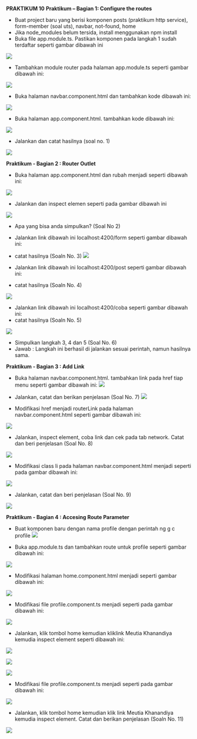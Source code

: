 **PRAKTIKUM 10**
**Praktikum – Bagian 1: Configure the routes**

* Buat project baru yang berisi komponen posts (praktikum http service), form-member (soal uts), navbar, not-found, home
* Jika node_modules belum tersida, install menggunakan npm install
* Buka file app.module.ts. Pastikan komponen pada langkah 1 sudah terdaftar seperti gambar dibawah ini

![](image/Praktikum10/1.png)

* Tambahkan module router pada halaman app.module.ts seperti gambar dibawah ini:

![](image/Praktikum10/2.png)

* Buka halaman navbar.component.html dan tambahkan kode dibawah ini:

![](image/Praktikum10/3.png)

* Buka halaman app.component.html. tambahkan kode dibawah ini:

![](image/Praktikum10/4.png)

* Jalankan dan catat hasilnya (soal no. 1)

![](image/Praktikum10/5.png)

**Praktikum - Bagian 2 : Router Outlet**

* Buka halaman app.component.html dan rubah menjadi seperti dibawah ini:
 
![](image/Praktikum10/6.png)


* Jalankan dan inspect elemen seperti pada gambar dibawah ini

![](image/Praktikum10/7.png)

* Apa yang bisa anda simpulkan? (Soal No 2)
* Jalankan link dibawah ini localhost:4200/form seperti gambar dibawah ini: 
* catat hasilnya (Soaln No. 3)
![](image/Praktikum10/8.png)

* Jalankan link dibawah ini localhost:4200/post seperti gambar dibawah ini:
* catat hasilnya (Soaln No. 4)

![](image/Praktikum10/9.png)

* Jalankan link dibawah ini localhost:4200/coba seperti gambar dibawah ini:
* catat hasilnya (Soaln No. 5)

![](image/Praktikum10/10.png)

* Simpulkan langkah 3, 4 dan 5 (Soal No. 6)
* Jawab : Langkah ini berhasil di jalankan sesuai perintah, namun hasilnya sama.



**Praktikum - Bagian 3 : Add Link**

* Buka halaman navbar.component.html. tambahkan link pada href tiap menu seperti gambar dibawah ini:
 ![](image/Praktikum10/11.png)

* Jalankan, catat dan berikan penjelasan (Soal No. 7)
 ![](image/Praktikum10/12.png)

* Modifikasi href menjadi routerLink pada halaman navbar.component.html seperti gambar dibawah ini:
 
 ![](image/Praktikum10/13.png)

* Jalankan, inspect element, coba link dan cek pada tab network. Catat dan beri penjelasan (Soal No. 8) 

![](image/Praktikum10/14.png)

* Modifikasi class li pada halaman navbar.component.html menjadi seperti pada gambar dibawah ini:

![](image/Praktikum10/15.png)

* Jalankan, catat dan beri penjelasan (Soal No. 9)
 
![](image/Praktikum10/16.png)


**Praktikum - Bagian 4 : Accesing Route Parameter**

* Buat komponen baru dengan nama profile dengan perintah ng g c profile
 ![](image/Praktikum10/17.png)

* Buka app.module.ts dan tambahkan route untuk profile seperti gambar dibawah ini:
 
![](image/Praktikum10/18.png)

* Modifikasi halaman home.component.html menjadi seperti gambar dibawah ini:
 
![](image/Praktikum10/19.png)


* Modifikasi file profile.component.ts menjadi seperti pada gambar dibawah ini:
 
 ![](image/Praktikum10/20.png)

* Jalankan, klik tombol home kemudian kliklink Meutia Khanandiya kemudia inspect element seperti dibawah ini:
 
![](image/Praktikum10/21.png)

![](image/Praktikum10/22.png)

![](image/Praktikum10/23.png)

* Modifikasi file profile.component.ts menjadi seperti pada gambar dibawah ini:
 
![](image/Praktikum10/24.png)


* Jalankan, klik tombol home kemudian klik link Meutia Khanandiya kemudia inspect element. Catat dan berikan penjelasan (Soaln No. 11)
 
![](image/Praktikum10/25.png)


